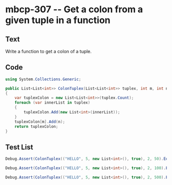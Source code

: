 # mbcp-307 -- Get a colon from a given tuple in a function

## Text

Write a function to get a colon of a tuple.

## Code

```csharp
using System.Collections.Generic;

public List<List<int>> ColonTuplex(List<List<int>> tuplex, int m, int n)
{
    var tuplexColon = new List<List<int>>(tuplex.Count);
    foreach (var innerList in tuplex)
    {
        tuplexColon.Add(new List<int>(innerList));
    }
    tuplexColon[m].Add(n);
    return tuplexColon;
}
```

## Test List

```csharp
Debug.Assert(ColonTuplex(("HELLO", 5, new List<int>(), true), 2, 50).Equals(("HELLO", 5, new List<int> { 50 }, true)));
```

```csharp
Debug.Assert(ColonTuplex(("HELLO", 5, new List<int>(), true), 2, 100).Equals(("HELLO", 5, new List<int> { 100 }, true)));
```

```csharp
Debug.Assert(ColonTuplex(("HELLO", 5, new List<int>(), true), 2, 500).Equals(("HELLO", 5, new List<int> { 500 }, true)));
```
